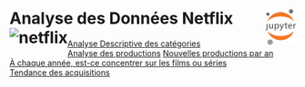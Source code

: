 # Analyse des Données Netflix<a href="../"><img align="right" src="../../../assets/Jupyter.svg" alt="Jupyter" height="64px"><img align="left" src="https://upload.wikimedia.org/wikipedia/commons/f/ff/Netflix-new-icon.png" alt="netflix" height="36"></a>
[Analyse Descriptive des catégories](step1)  
[Analyse des productions](step2)
[Nouvelles productions par an](step3)  
[À chaque année, est-ce concentrer sur les films ou séries](step4)  
[Tendance des acquisitions](step5)  
<!-- [Type de production selon la catégorie d'évaluation](step6)   -->
<!-- [Production par pays](step7)   -->
<!-- [Type de production par pays](step8)   -->
<!-- [Top des 10 catégories](step9) -->